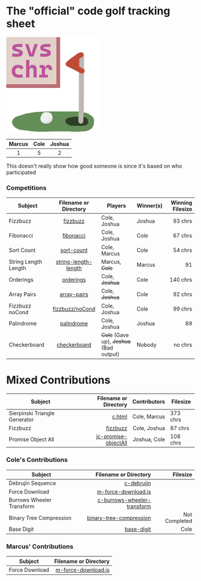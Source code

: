 # The "official" code golf tracking sheet

![](misc/icon.png)

| Marcus | Cole | Joshua |
| :---: | :---: | :---: |
| 1 | 5 | 2 |

This doesn't really show how good someone is since it's based on who participated

### Competitions

| Subject | Filename or Directory | Players | Winner(s) | Winning Filesize
| --- | :---: | --- | --- | ---: |
| Fizzbuzz | [fizzbuzz](fizzbuzz) | Cole, Joshua | Joshua | 93 chrs |
| Fibonacci | [fibonacci](fibonacci) | Cole, Joshua | Cole | 67 chrs |
| Sort Count | [sort-count](sort-count) | Cole, Marcus | Cole | 54 chrs |
| String Length Length | [string-length-length](string-length-length) | Marcus, ~~Cole~~ | Marcus | 91 |
| Orderings | [orderings](orderings) | Cole, ~~Joshua~~ | Cole | 140 chrs |
| Array Pairs | [array-pairs](array-pairs) | Cole, ~~Joshua~~ | Cole | 92 chrs |
| Fizzbuzz noCond | [fizzbuzz/noCond](fizzbuzz/noCond) | Cole, Joshua | Cole | 99 chrs |
| Palindrome | [palindrome](palindrome) | Cole, Joshua | Joshua | 89 |
| Checkerboard | [checkerboard](checkerboard) | ~~Cole~~ (Gave up), ~~Joshua~~ (Bad output) | Nobody | no chrs |

# Mixed Contributions

| Subject | Filename or Directory | Contributors | Filesize |
| --- | ---: | ---: | --- |
| Sierpinski Triangle Generator | [c.html](c.html) | Cole, Marcus | 373 chrs |
| Fizzbuzz | [fizzbuzz](fizzbuzz) | Cole, Joshua | 87 chrs |
| Promise Object All | [jc-promise-objectAll](jc-promise-objectAll.js) | Joshua, Cole | 108 chrs |

### Cole's Contributions

| Subject | Filename or Directory | Filesize |
| --- | ---: | ---: |
| Debrujin Sequence | [c-debrujin](c-debrujin) |
| Force Download | [m-force-download.js](m-force-download.js) |
| Burrows Wheeler Transform | [c-burrows-wheeler-transform](c-burrows-wheeler-transform) |
| Binary Tree Compression | [binary-tree-compression](binary-tree-compression) | Not Completed |
| Base Digit | [base-digit](base-digit) | Cole | Not Completed |

### Marcus' Contributions

| Subject | Filename or Directory |
| --- | ---: |
| Force Download | [m-force-download.js](m-force-download.js) |
